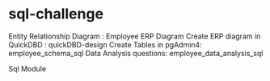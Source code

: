 # sql-challenge

Entity Relationship Diagram : Employee ERP Diagram
Create ERP diagram in QuickDBD : quickDBD-design
Create Tables in pgAdmin4: employee_schema_sql
Data Analysis questions: employee_data_analysis_sql

Sql Module
